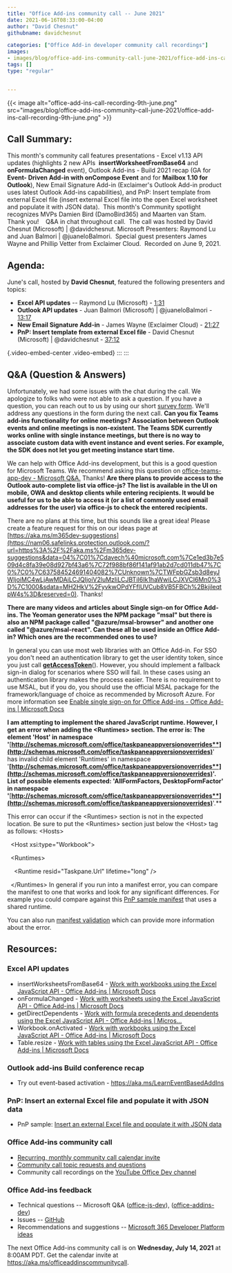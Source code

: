 ```yaml
---
title: "Office Add-ins community call -- June 2021"
date: 2021-06-16T08:33:00-04:00
author: "David Chesnut"
githubname: davidchesnut

categories: ["Office Add-in developer community call recordings"]
images:
- images/blog/office-add-ins-community-call-june-2021/office-add-ins-call-recording-9th-june.png
tags: []
type: "regular"


---
```


{{< image alt="office-add-ins-call-recording-9th-june.png" src="images/blog/office-add-ins-community-call-june-2021/office-add-ins-call-recording-9th-june.png" >}}

## Call Summary: 

This month's community call features presentations - Excel v1.13 API
updates (highlights 2 new APIs  **insertWorksheetFromBase64** and
**onFormulaChanged** event), Outlook Add-ins - Build 2021 recap (GA for
**Event- Driven Add-in with onCompose Event** and for **Mailbox 1.10 for
Outlook**), New Email Signature Add-in (Exclaimer's Outlook Add-in
product uses latest Outlook Add-ins capabilities), and PnP: Insert
template from external Excel file (insert external Excel file into the
open Excel worksheet and populate it with JSON data).  This month's
Community spotlight recognizes MVPs Damien Bird (DamoBird365) and
Maarten van Stam.  Thank you!    Q&A in chat throughout call.  The call
was hosted by David Chesnut (Microsoft) | \@davidchesnut. Microsoft
Presenters: Raymond Lu and Juan Balmori | \@juaneloBalmori.  Special
guest presenters James Wayne and Phillip Vetter from Exclaimer Cloud. 
Recorded on June 9, 2021.
## Agenda: 

June's call, hosted by **David Chesnut**, featured the following
presenters and topics:

-   **Excel API updates** -- Raymond Lu (Microsoft) -
    [1:31](https://youtu.be/934N5mZY_5M?t=91)
-   **Outlook API updates** - Juan Balmori (Microsoft) |
    \@juaneloBalmori - [13:17](https://youtu.be/934N5mZY_5M?t=797)
-   **New Email Signature Add-in** - James Wayne (Exclaimer Cloud) -
    [21:27](https://youtu.be/934N5mZY_5M?t=1287)
-   **PnP: Insert template from external Excel file** - David Chesnut
    (Microsoft) | \@davidchesnut -
    [37:12](https://youtu.be/934N5mZY_5M?t=2232)

 {.video-embed-center .video-embed}
:::
:::
## Q&A (Question & Answers) 
Unfortunately, we had some issues with the chat during the call. We
apologize to folks who were not able to ask a question. If you have a
question, you can reach out to us by using our short [survey
form](https://aka.ms/officeaddinsform). We'll address any questions in
the form during the next call.
**Can you fix Teams add-ins functionality for online meetings?
Association between Outlook events and online meetings is non-existent.
The Teams SDK currently works online with single instance meetings, but
there is no way to associate custom data with event instance and event
series. For example, the SDK does not let you get meeting instance start
time.**

We can help with Office Add-ins development, but this is a good question
for Microsoft Teams. We recommend asking this question on
[office-teams-app-dev - Microsoft
Q&A.](https://docs.microsoft.com/en-us/answers/topics/office-teams-app-dev.html)
Thanks!
**Are there plans to provide access to the Outlook auto-complete list
via office-js? The list is available in the UI on mobile, OWA and
desktop clients while entering recipients. It would be useful for us to
be able to access it (or a list of commonly used email addresses for the
user) via office-js to check the entered recipients.**

There are no plans at this time, but this sounds like a great idea!
Please create a feature request for this on our ideas page at
[https://aka.ms/m365dev-suggestions](https://nam06.safelinks.protection.outlook.com/?url=https%3A%2F%2Faka.ms%2Fm365dev-suggestions&data=04%7C01%7Cdavech%40microsoft.com%7Ce1ed3b7e509d4c8fa39e08d927bf43a6%7C72f988bf86f141af91ab2d7cd011db47%7C0%7C0%7C637584524691404082%7CUnknown%7CTWFpbGZsb3d8eyJWIjoiMC4wLjAwMDAiLCJQIjoiV2luMzIiLCJBTiI6Ik1haWwiLCJXVCI6Mn0%3D%7C1000&sdata=MH2HkV%2FyvkwOPdYFflUVCub8VB5FBCh%2BkjileqtpW4s%3D&reserved=0).
Thanks!


**There are many videos and articles about Single sign-on for Office
Add-ins. The Yeoman generator uses the NPM package "msal" but there is
also an NPM package called "\@azure/msal-browser" and another one
called "\@azure/msal-react". Can these all be used inside an Office
Add-in? Which ones are the recommended ones to use?**


 In general you can use most web libraries with an Office Add-in. For
SSO you don't need an authentication library to get the user identity
token, since you just call
[**getAccessToken**](https://docs.microsoft.com/javascript/api/office-runtime/officeruntime.auth?view=excel-js-preview#getAccessToken_options_)().
However, you should implement a fallback sign-in dialog for scenarios
where SSO will fail. In these cases using an authentication library
makes the process easier. There is no requirement to use MSAL, but if
you do, you should use the official MSAL package for the
framework/language of choice as recommended by Microsoft Azure. For more
information see [Enable single sign-on for Office Add-ins - Office
Add-ins | Microsoft
Docs](https://docs.microsoft.com/en-us/office/dev/add-ins/develop/sso-in-office-add-ins)


**I am attempting to implement the shared JavaScript runtime. However, I
get an error when adding the \<Runtimes> section. The error is: The
element 'Host' in namespace
'**[**http://schemas.microsoft.com/office/taskpaneappversionoverrides**](http://schemas.microsoft.com/office/taskpaneappversionoverrides)**'
has invalid child element 'Runtimes' in namespace
'**[**http://schemas.microsoft.com/office/taskpaneappversionoverrides**](http://schemas.microsoft.com/office/taskpaneappversionoverrides)**'.
List of possible elements expected: 'AllFormFactors,
DesktopFormFactor' in namespace
'**[**http://schemas.microsoft.com/office/taskpaneappversionoverrides**](http://schemas.microsoft.com/office/taskpaneappversionoverrides)**'.**

This error can occur if the \<Runtimes> section is not in the expected
location. Be sure to put the \<Runtimes> section just below the \<Host>
tag as follows:
\<Hosts>

  \<Host xsi:type="Workbook"\>

  \<Runtimes>

    \<Runtime resid="Taskpane.Url" lifetime="long" />

  \</Runtimes>
In general if you run into a manifest error, you can compare the
manifest to one that works and look for any significant differences. For
example you could compare against this [PnP sample
manifest](https://github.com/OfficeDev/PnP-OfficeAddins/blob/main/Samples/excel-shared-runtime-scenario/manifest.xml)
that uses a shared runtime.

You can also run [manifest
validation](https://docs.microsoft.com/office/dev/add-ins/testing/troubleshoot-manifest)
which can provide more information about the error.
## Resources: 

### Excel API updates 

-   insertWorksheetsFromBase64 - [Work with workbooks using the Excel
    JavaScript API - Office Add-ins | Microsoft
    Docs](https://docs.microsoft.com/en-us/office/dev/add-ins/excel/excel-add-ins-workbooks#insert-a-copy-of-an-existing-workbook-into-the-current-one-preview)
-   onFormulaChanged - [Work with worksheets using the Excel JavaScript
    API - Office Add-ins | Microsoft
    Docs](https://docs.microsoft.com/en-us/office/dev/add-ins/excel/excel-add-ins-worksheets#detect-formula-changes-preview)
-   getDirectDependents - [Work with formula precedents and dependents
    using the Excel JavaScript API - Office Add-ins |
    Micros\...](https://docs.microsoft.com/en-us/office/dev/add-ins/excel/excel-add-ins-ranges-precedents-dependents)
-   Workbook.onActivated - [Work with workbooks using the Excel
    JavaScript API - Office Add-ins | Microsoft
    Docs](https://docs.microsoft.com/en-us/office/dev/add-ins/excel/excel-add-ins-workbooks#detect-workbook-activation-preview)
-   Table.resize - [Work with tables using the Excel JavaScript API -
    Office Add-ins | Microsoft
    Docs](https://docs.microsoft.com/en-us/office/dev/add-ins/excel/excel-add-ins-tables#resize-a-table-online-only)

### Outlook add-ins Build conference recap 

-   Try out event-based activation -
    <https://aka.ms/LearnEventBasedAddIns>


### PnP: Insert an external Excel file and populate it with JSON data 

-   PnP sample: [Insert an external Excel file and populate it with JSON
    data](https://github.com/OfficeDev/PnP-OfficeAddins/tree/main/Samples/excel-insert-file)

### Office Add-ins community call 

-   [Recurring, monthly community call calendar
    invite](https://aka.ms/officeaddinscommunitycall)
-   [Community call topic requests and
    questions](https://aka.ms/officeaddinsform)
-   Community call recordings on the [YouTube Office Dev
    channel](https://aka.ms/OfficeDevYouTube)

### Office Add-ins feedback 

-   Technical questions -- Microsoft Q&A
    ([office-js-dev](https://docs.microsoft.com/answers/topics/office-js-dev.html)),
    ([office-addins-dev](https://docs.microsoft.com/answers/topics/office-addins-dev.html))
-   Issues -- [GitHub](https://github.com/OfficeDev/office-js/issues) 
-   Recommendations and suggestions -- [Microsoft 365 Developer Platform
    ideas](https://techcommunity.microsoft.com/t5/microsoft-365-developer-platform/idb-p/Microsoft365DeveloperPlatform)

The next Office Add-ins community call is on **Wednesday, July 14,
2021** at 8:00AM PDT. Get the calendar invite at
<https://aka.ms/officeaddinscommunitycall>.

